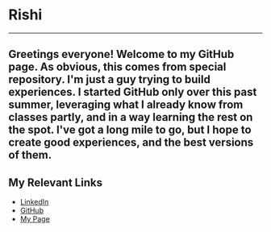 # Rishi
---
Greetings everyone! Welcome to my GitHub page. As obvious, this comes from special repository. I'm just a guy trying to build experiences. I started GitHub only over this past summer, leveraging what I already know from classes partly, and in a way learning the rest on the spot. I've got a long mile to go, but I hope to create good experiences, and the best versions of them.
---
## My Relevant Links
- [LinkedIn](https://www.linkedin.com/in/rishi-j-04824026a/)
- [GitHub](https://github.com/rj-here)
- [My Page](https://rj-here.github.io/personalpage/index.html)


<!--
**rj-here/rj-here** is a ✨ _special_ ✨ repository because its `README.md` (this file) appears on your GitHub profile.

Last updated: 29th July, 2025
-->
